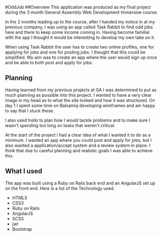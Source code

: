 #OddJob
##Overview
This application was produced as my final project during the 3 month General Assembly Web Development Immersive course.

In the 2 months leading up to the course, after I handed my notice in at my previous company, I was using an app called Task Rabbit to find odd jobs here and there to keep some income coming in. Having become familiar with the app I thought it would be interesting to develop my own take on it. 

When using Task Rabbit the user has to create two online profiles, one for applying for jobs and one for posting jobs. I thought that this could be simplified. My aim was to create an app where the user would sign up once and be able to both post and apply for jobs.


## Planning
Having learned from my previous projects at GA I was determined to put as much planning as possible into this project. I wanted to have a very clear image in my head as to what the site looked and how it was structured. On day 1 I spent some time on Balsamiq developing wireframes and am happy to say that I stuck these.

I also used trello to plan how I would tackle problems and to make sure I wasn't spending too long on tasks that weren't critical.

At the start of the project I had a clear idea of what I wanted it to do as a minimum. I wanted an app where you could post and apply for jobs, but I also wanted a application/accept system and a review system in place. I think that due to careful planning and realistic goals I was able to achieve this.

## What I used
The app was built using a Ruby on Rails back end and an AngularJS set up on the front end. Here is a list of the Technology used.

<ul>
<li>HTML5</li>
<li>CSS3</li>
<li>Ruby on Rails</li>
<li>AngularJS</li>
<li>SCSS</li>
<li>jwt</li>
<li>Bootstrap</li>
<ul>

